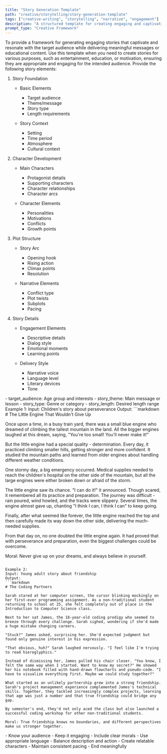 ```yaml
---
title: "Story Generation Template"
path: "creative/storytelling/story-generation-template"
tags: ["creative-writing", "storytelling", "narrative", "engagement"]
description: "A structured template for creating engaging and captivating stories tailored to specific audiences"
prompt_type: "Creative Framework"
---
```


<purpose>
To provide a framework for generating engaging stories that captivate and resonate with the target audience while delivering meaningful messages or educational content.
</purpose>

<context>
Use this template when you need to create stories for various purposes, such as entertainment, education, or motivation, ensuring they are appropriate and engaging for the intended audience.
</context>

<instructions>
Provide the following story elements:

1. Story Foundation
   - Basic Elements
     * Target audience
     * Theme/message
     * Story type
     * Length requirements

   - Story Context
     * Setting
     * Time period
     * Atmosphere
     * Cultural context

2. Character Development
   - Main Characters
     * Protagonist details
     * Supporting characters
     * Character relationships
     * Character arcs

   - Character Elements
     * Personalities
     * Motivations
     * Conflicts
     * Growth points

3. Plot Structure
   - Story Arc
     * Opening hook
     * Rising action
     * Climax points
     * Resolution

   - Narrative Elements
     * Conflict type
     * Plot twists
     * Subplots
     * Pacing

4. Story Details
   - Engagement Elements
     * Descriptive details
     * Dialog style
     * Emotional moments
     * Learning points

   - Delivery Style
     * Narrative voice
     * Language level
     * Literary devices
     * Tone

</instructions>

<variables>
- target_audience: Age group and interests
- story_theme: Main message or lesson
- story_type: Genre or category
- story_length: Desired length range
</variables>

<examples>
Example 1:
Input: Children's story about perseverance
Output:
```markdown
# The Little Engine That Wouldn't Give Up

Once upon a time, in a busy train yard, there was a small blue engine who dreamed of climbing the tallest mountain in the land. All the bigger engines laughed at this dream, saying, "You're too small! You'll never make it!"

But the little engine had a special quality - determination. Every day, it practiced climbing smaller hills, getting stronger and more confident. It studied the mountain paths and learned from older engines about handling different weather conditions.

One stormy day, a big emergency occurred. Medical supplies needed to reach the children's hospital on the other side of the mountain, but all the large engines were either broken down or afraid of the storm.

The little engine saw its chance. "I can do it!" it announced. Though scared, it remembered all its practice and preparation. The journey was difficult - rain poured, wind howled, and the tracks were slippery. Several times, the engine almost gave up, chanting "I think I can, I think I can" to keep going.

Finally, after what seemed like forever, the little engine reached the top and then carefully made its way down the other side, delivering the much-needed supplies.

From that day on, no one doubted the little engine again. It had proved that with perseverance and preparation, even the biggest challenges could be overcome.

Moral: Never give up on your dreams, and always believe in yourself.
```

Example 2:
Input: Young adult story about friendship
Output:
```markdown
# The Coding Partners

Sarah stared at her computer screen, the cursor blinking mockingly on her first-ever programming assignment. As a non-traditional student returning to school at 25, she felt completely out of place in the Introduction to Computer Science class.

Next to her sat James, the 18-year-old coding prodigy who seemed to breeze through every challenge. Sarah sighed, wondering if she'd made a huge mistake changing careers.

"Stuck?" James asked, surprising her. She'd expected judgment but found only genuine interest in his expression.

"That obvious, huh?" Sarah laughed nervously. "I feel like I'm trying to read hieroglyphics."

Instead of dismissing her, James pulled his chair closer. "You know, I felt the same way when I started. Want to know my secret?" He showed her his notebook filled with hand-drawn flowcharts and pseudo-code. "I have to visualize everything first. Maybe we could study together?"

What started as an unlikely partnership grew into a strong friendship. Sarah's project management experience complemented James's technical skills. Together, they tackled increasingly complex projects, learning that age was just a number and that true friendship could bridge any gap.

By semester's end, they'd not only aced the class but also launched a successful coding workshop for other non-traditional students.

Moral: True friendship knows no boundaries, and different perspectives make us stronger together.
```
</examples>

<notes>
- Know your audience
- Keep it engaging
- Include clear morals
- Use appropriate language
- Balance description and action
- Create relatable characters
- Maintain consistent pacing
- End meaningfully
</notes> 